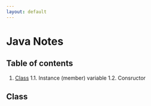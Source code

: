 ```yaml
---
layout: default
---
```


# Java Notes

## Table of contents

1. [Class](#class)
   1.1.      Instance (member) variable
   1.2.      Consructor









## Class